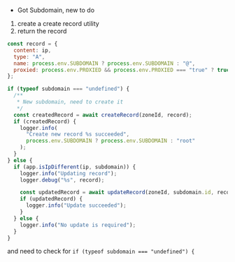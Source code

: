 + Got Subdomain, new to do

1. create a create record utility
2. return the record

```js
const record = {
  content: ip,
  type: "A",
  name: process.env.SUBDOMAIN ? process.env.SUBDOMAIN : "@",
  proxied: process.env.PROXIED && process.env.PROXIED === "true" ? true : false,
};

if (typeof subdomain === "undefined") {
  /**
   * New subdomain, need to create it
   */
  const createdRecord = await createRecord(zoneId, record);
  if (createdRecord) {
    logger.info(
      "Create new record %s succeeded",
      process.env.SUBDOMAIN ? process.env.SUBDOMAIN : "root"
    );
  }
} else {
  if (app.isIpDifferent(ip, subdomain)) {
    logger.info("Updating record");
    logger.debug("%s", record);

    const updatedRecord = await updateRecord(zoneId, subdomain.id, record);
    if (updatedRecord) {
      logger.info("Update succeeded");
    }
  } else {
    logger.info("No update is required");
  }
}
```

and need to check for `if (typeof subdomain === "undefined") {`